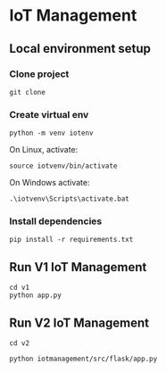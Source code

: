 # IoT Management

## Local environment setup

### Clone project
```
git clone
```

### Create virtual env
```
python -m venv iotenv
```

On Linux, activate:
```
source iotvenv/bin/activate
```

On Windows activate:
```
.\iotvenv\Scripts\activate.bat
```

### Install dependencies
```
pip install -r requirements.txt
```

## Run V1 IoT Management
```
cd v1
python app.py
```

## Run V2 IoT Management
```
cd v2

python iotmanagement/src/flask/app.py
```
